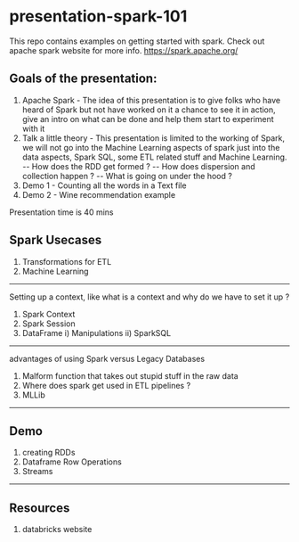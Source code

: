 # presentation-spark-101
This repo contains examples on getting started with spark. Check out apache spark website for more info. https://spark.apache.org/

## Goals of the presentation:
1. Apache Spark - The idea of this presentation is to give folks who have heard of Spark but not have worked on it a chance to see it in action, give an intro on what can be done and help them start to experiment with it
2. Talk a little theory - This presentation is limited to the working of Spark, we will not go into the Machine Learning aspects of spark just into the data aspects, Spark SQL, some ETL related stuff and Machine Learning. 
    -- How does the RDD get formed ?
    -- How does dispersion and collection happen ?
    -- What is going on under the hood ?
3. Demo 1 - Counting all the words in a Text file
4. Demo 2 - Wine recommendation example

Presentation time is 40 mins

## Spark Usecases
1. Transformations for ETL
2. Machine Learning
-----
Setting up a context, like what is a context and why do we have to set it up ?
1) Spark Context
2) Spark Session
3) DataFrame 
             i) Manipulations
             ii) SparkSQL

-----
advantages of using Spark versus Legacy Databases
1) Malform function that takes out stupid stuff in the raw data
2) Where does spark get used in ETL pipelines ?
3) MLLib
-----
## Demo
1) creating RDDs
2) Dataframe Row Operations
3) Streams
-----
## Resources
1) databricks website
